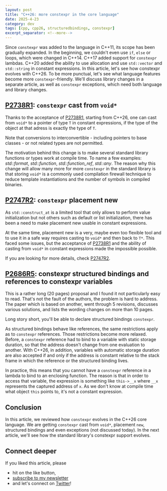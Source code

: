 ```yaml
---
layout: post
title: "C++26: more constexpr in the core language"
date: 2025-4-23
category: dev
tags: [cpp, cpp26, structuredbindings, constexpr]
excerpt_separator: <!--more-->
---
```

Since `constexpr` was added to the language in C++11, its scope has been gradually expanded. In the beginning, we couldn't even use `if`, `else` or loops, which were changed in C++14. C++17 added support for `constexpr` lambdas. C++20 added the ability to use allocation and use `std::vector` and `std::string` in constant expressions. In this article, let's see how constexpr evolves with C++26. To be more punctual, let's see what language features become more `constexpr`-friendly. We'll discuss library changes in a separate article, as well as `constexpr` exceptions, which need both language and library changes.

## [P2738R1](https://www.open-std.org/jtc1/sc22/wg21/docs/papers/2023/p2738r1.pdf): `constexpr` cast from `void*`

Thanks to the acceptance of [P2738R1](https://www.open-std.org/jtc1/sc22/wg21/docs/papers/2023/p2738r1.pdf), starting from C++26, one can cast from `void*` to a pointer of type `T` in constant expressions, if the type of the object at that adress is exactly the type of `T`.

Note that conversions to interconvertible - including pointers to base classes - or not related types are not permitted.

The motivation behind this change is to make several standard library functions or types work at compile time. To name a few examples: *std::format*, *std::function*, *std::function_ref*, *std::any*. The reason why this change will allow many more for more `constexpr` in the standard library is that storing `void*` is a commonly used compilation firewall technique to reduce template instantiations and the number of symbols in compiled binaries.

## [P2747R2](https://www.open-std.org/jtc1/sc22/wg21/docs/papers/2024/p2747r2.html): `constexpr` placement new

As `std::construct_at` is a limited tool that only allows to perform value initialization but not others such as default or list initialization, there has been a need to make placement new usable in constant expressions.

At the same time, placement new is a very, maybe even too flexible tool and to use it in a safe way requires casting to `void*` and then back to `T*`. This faced some issues, but the acceptance of [P2738R1](https://www.open-std.org/jtc1/sc22/wg21/docs/papers/2023/p2738r1.pdf) and the ability of casting from `void*` in constant expressions made the impossible possible.

If you are looking for more details, check [P2747R2](https://www.open-std.org/jtc1/sc22/wg21/docs/papers/2024/p2747r2.html).


## [P2686R5](https://www.open-std.org/jtc1/sc22/wg21/docs/papers/2024/p2686r5.pdf): constexpr structured bindings and references to constexpr variables

This is a rather long (20 pages) proposal and I found it not particularly easy to read. That's not the fault of the authors, the problem is hard to address. The paper which is based on another, went through 5 revisions, discusses various solutions, and lists the wording changes on more than 10 pages.

Long story short, you'll be able to declare structured bindings `constexpr`.

As structured bindings behave like references, the same restrictions apply as to `constexpr` references. Those restrictions become more relaxed. Before, a `constexpr` reference had to bind to a variable with static storage duration, so that the address doesn't change from one evaluation to another. With C++26, in addition, variables with automatic storage duration are also accepted if and only if the address is constant relative to the stack frame in which the reference or the structured binding lives.

In practice, this means that you cannot have a `constexpr` reference in a lambda to bind to an enclosing function. The reason is that in order to access that variable, the expression is something like `this->__x` where `__x` represents the captured address of `x`. As we don't know at compile time what object `this` points to, it's not a constant expression.

## Conclusion

In this article, we reviewed how `constexpr` evolves in the C++26 core language. We are getting `constexpr` cast from `void*`, placement `new`, structured bindings and even exceptions (not discussed today). In the next article, we'll see how the standard library's constexpr support evolves.

## Connect deeper

If you liked this article, please 
- hit on the like button,  
- [subscribe to my newsletter](http://eepurl.com/gvcv1j) 
- and let's connect on [Twitter](https://twitter.com/SandorDargo)!  